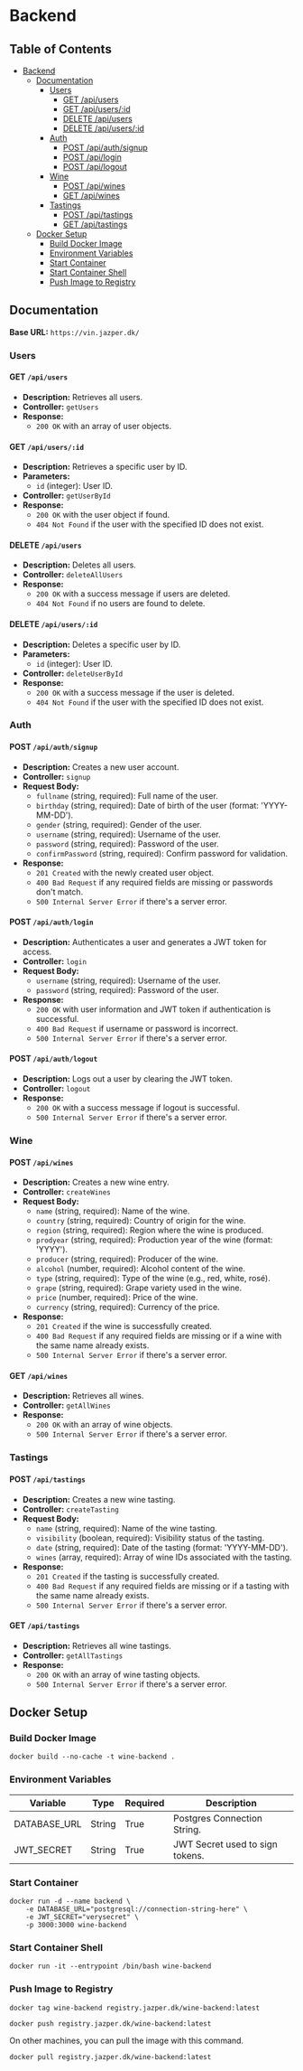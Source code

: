 # Backend

<!-- TOC ignore:true -->
## Table of Contents
<!-- TOC -->

- [Backend](#backend)
    - [Documentation](#documentation)
        - [Users](#users)
            - [GET /api/users](#get-apiusers)
            - [GET /api/users/:id](#get-apiusersid)
            - [DELETE /api/users](#delete-apiusers)
            - [DELETE /api/users/:id](#delete-apiusersid)
        - [Auth](#auth)
            - [POST /api/auth/signup](#post-apiauthsignup)
            - [POST /api/login](#post-apilogin)
            - [POST /api/logout](#post-apilogout)
        - [Wine](#wine)
            - [POST /api/wines](#post-apiwines)
            - [GET /api/wines](#get-apiwines)
        - [Tastings](#tastings)
            - [POST /api/tastings](#post-apitastings)
            - [GET /api/tastings](#get-apitastings)
    - [Docker Setup](#docker-setup)
        - [Build Docker Image](#build-docker-image)
        - [Environment Variables](#environment-variables)
        - [Start Container](#start-container)
        - [Start Container Shell](#start-container-shell)
        - [Push Image to Registry](#push-image-to-registry)

<!-- /TOC -->

## Documentation

**Base URL:** `https://vin.jazper.dk/`

### Users

#### GET `/api/users`

- **Description:** Retrieves all users.
- **Controller:** `getUsers`
- **Response:**
  - `200 OK` with an array of user objects.

#### GET `/api/users/:id`

- **Description:** Retrieves a specific user by ID.
- **Parameters:**
  - `id` (integer): User ID.
- **Controller:** `getUserById`
- **Response:**
  - `200 OK` with the user object if found.
  - `404 Not Found` if the user with the specified ID does not exist.

#### DELETE `/api/users`

- **Description:** Deletes all users.
- **Controller:** `deleteAllUsers`
- **Response:**
  - `200 OK` with a success message if users are deleted.
  - `404 Not Found` if no users are found to delete.

#### DELETE `/api/users/:id`

- **Description:** Deletes a specific user by ID.
- **Parameters:**
  - `id` (integer): User ID.
- **Controller:** `deleteUserById`
- **Response:**
  - `200 OK` with a success message if the user is deleted.
  - `404 Not Found` if the user with the specified ID does not exist.

### Auth

#### POST `/api/auth/signup`

- **Description:** Creates a new user account.
- **Controller:** `signup`
- **Request Body:**
  - `fullname` (string, required): Full name of the user.
  - `birthday` (string, required): Date of birth of the user (format: 'YYYY-MM-DD').
  - `gender` (string, required): Gender of the user.
  - `username` (string, required): Username of the user.
  - `password` (string, required): Password of the user.
  - `confirmPassword` (string, required): Confirm password for validation.
- **Response:**
  - `201 Created` with the newly created user object.
  - `400 Bad Request` if any required fields are missing or passwords don't match.
  - `500 Internal Server Error` if there's a server error.

#### POST `/api/auth/login`

- **Description:** Authenticates a user and generates a JWT token for access.
- **Controller:** `login`
- **Request Body:**
  - `username` (string, required): Username of the user.
  - `password` (string, required): Password of the user.
- **Response:**
  - `200 OK` with user information and JWT token if authentication is successful.
  - `400 Bad Request` if username or password is incorrect.
  - `500 Internal Server Error` if there's a server error.

#### POST `/api/auth/logout`

- **Description:** Logs out a user by clearing the JWT token.
- **Controller:** `logout`
- **Response:**
  - `200 OK` with a success message if logout is successful.
  - `500 Internal Server Error` if there's a server error.

### Wine

#### POST `/api/wines`

- **Description:** Creates a new wine entry.
- **Controller:** `createWines`
- **Request Body:**
  - `name` (string, required): Name of the wine.
  - `country` (string, required): Country of origin for the wine.
  - `region` (string, required): Region where the wine is produced.
  - `prodyear` (string, required): Production year of the wine (format: 'YYYY').
  - `producer` (string, required): Producer of the wine.
  - `alcohol` (number, required): Alcohol content of the wine.
  - `type` (string, required): Type of the wine (e.g., red, white, rosé).
  - `grape` (string, required): Grape variety used in the wine.
  - `price` (number, required): Price of the wine.
  - `currency` (string, required): Currency of the price.
- **Response:**
  - `201 Created` if the wine is successfully created.
  - `400 Bad Request` if any required fields are missing or if a wine with the same name already exists.
  - `500 Internal Server Error` if there's a server error.

#### GET `/api/wines`

- **Description:** Retrieves all wines.
- **Controller:** `getAllWines`
- **Response:**
  - `200 OK` with an array of wine objects.
  - `500 Internal Server Error` if there's a server error.

### Tastings

#### POST `/api/tastings`

- **Description:** Creates a new wine tasting.
- **Controller:** `createTasting`
- **Request Body:**
  - `name` (string, required): Name of the wine tasting.
  - `visibility` (boolean, required): Visibility status of the tasting.
  - `date` (string, required): Date of the tasting (format: 'YYYY-MM-DD').
  - `wines` (array, required): Array of wine IDs associated with the tasting.
- **Response:**
  - `201 Created` if the tasting is successfully created.
  - `400 Bad Request` if any required fields are missing or if a tasting with the same name already exists.
  - `500 Internal Server Error` if there's a server error.

#### GET `/api/tastings`

- **Description:** Retrieves all wine tastings.
- **Controller:** `getAllTastings`
- **Response:**
  - `200 OK` with an array of wine tasting objects.
  - `500 Internal Server Error` if there's a server error.

## Docker Setup

### Build Docker Image

```console
docker build --no-cache -t wine-backend .
```

### Environment Variables

| Variable | Type | Required | Description |
|----------|------|----------|-------------|
| DATABASE_URL | String | True | Postgres Connection String. |
| JWT_SECRET | String | True | JWT Secret used to sign tokens. |

### Start Container

```console
docker run -d --name backend \
    -e DATABASE_URL="postgresql://connection-string-here" \
    -e JWT_SECRET="verysecret" \
    -p 3000:3000 wine-backend
```

### Start Container Shell

```console
docker run -it --entrypoint /bin/bash wine-backend
```

### Push Image to Registry

```console
docker tag wine-backend registry.jazper.dk/wine-backend:latest
```

```console
docker push registry.jazper.dk/wine-backend:latest
```

On other machines, you can pull the image with this command.

```console
docker pull registry.jazper.dk/wine-backend:latest
```
